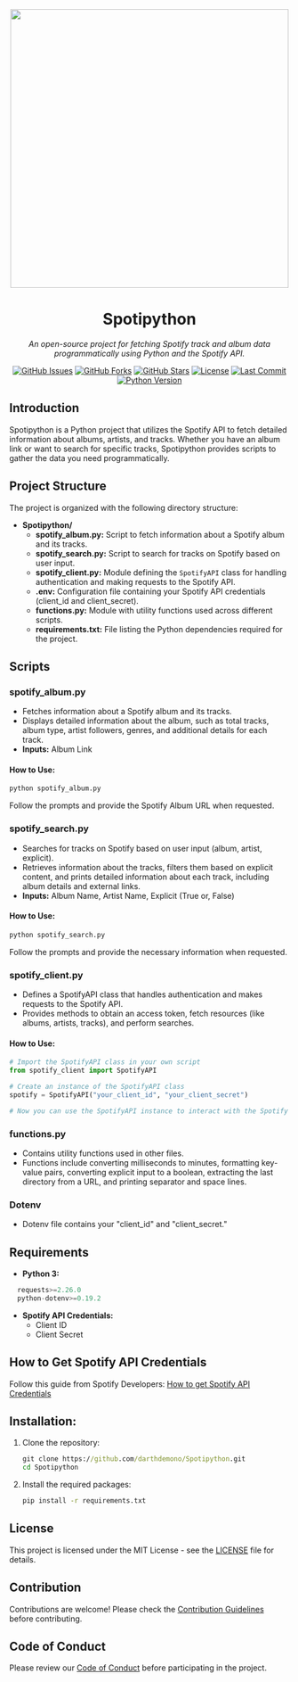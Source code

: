 <div align="center">
  <img src="https://miro.medium.com/v2/resize:fit:1200/0*eIfW4F5Q4ZQs6X99" width="500" align="center">
  <h1>Spotipython</h1>
  
  <p align="center">
      <i>An open-source project for fetching Spotify track and album data programmatically using Python and the Spotify API.</i>
  </p>
  
  [![GitHub Issues](https://img.shields.io/github/issues/darthdemono/Spotipython?style=for-the-badge)](https://github.com/darthdemono/Spotipython/issues)
  [![GitHub Forks](https://img.shields.io/github/forks/darthdemono/Spotipython?style=for-the-badge)](https://github.com/darthdemono/Spotipython/network)
  [![GitHub Stars](https://img.shields.io/github/stars/darthdemono/Spotipython?style=for-the-badge)](https://github.com/darthdemono/Spotipython/stargazers)
  [![License](https://img.shields.io/github/license/darthdemono/Spotipython?style=for-the-badge)](LICENSE)
  [![Last Commit](https://img.shields.io/github/last-commit/darthdemono/Spotipython?style=for-the-badge)](https://github.com/darthdemono/Spotipython/commits/main)
  [![Python Version](https://img.shields.io/badge/Python-3.x-blue?style=for-the-badge)](https://www.python.org/downloads/)

</div>


## Introduction
Spotipython is a Python project that utilizes the Spotify API to fetch detailed information about albums, artists, and tracks. Whether you have an album link or want to search for specific tracks, Spotipython provides scripts to gather the data you need programmatically.

## Project Structure
The project is organized with the following directory structure:

- **Spotipython/**
  - **spotify_album.py:** Script to fetch information about a Spotify album and its tracks.
  - **spotify_search.py:** Script to search for tracks on Spotify based on user input.
  - **spotify_client.py:** Module defining the `SpotifyAPI` class for handling authentication and making requests to the Spotify API.
  - **.env:** Configuration file containing your Spotify API credentials (client_id and client_secret).
  - **functions.py:** Module with utility functions used across different scripts.
  - **requirements.txt:** File listing the Python dependencies required for the project.


## Scripts
### spotify_album.py
- Fetches information about a Spotify album and its tracks.
- Displays detailed information about the album, such as total tracks, album type, artist followers, genres, and additional details for each track.
- **Inputs:** Album Link
#### How to Use:
```cmd
python spotify_album.py
```
Follow the prompts and provide the Spotify Album URL when requested.
### spotify_search.py
- Searches for tracks on Spotify based on user input (album, artist, explicit).
- Retrieves information about the tracks, filters them based on explicit content, and prints detailed information about each track, including album details and external links.
- **Inputs:** Album Name, Artist Name, Explicit (True or, False)
#### How to Use:
```cmd
python spotify_search.py
```
Follow the prompts and provide the necessary information when requested.

### spotify_client.py
- Defines a SpotifyAPI class that handles authentication and makes requests to the Spotify API.
- Provides methods to obtain an access token, fetch resources (like albums, artists, tracks), and perform searches.
#### How to Use:
```python
# Import the SpotifyAPI class in your own script
from spotify_client import SpotifyAPI

# Create an instance of the SpotifyAPI class
spotify = SpotifyAPI("your_client_id", "your_client_secret")

# Now you can use the SpotifyAPI instance to interact with the Spotify API
```

### functions.py
- Contains utility functions used in other files.
- Functions include converting milliseconds to minutes, formatting key-value pairs, converting explicit input to a boolean, extracting the last directory from a URL, and printing separator and space lines.

### Dotenv
- Dotenv file contains your "client_id" and "client_secret."

## Requirements
- **Python 3:**
```python
  requests>=2.26.0
  python-dotenv>=0.19.2
```
- **Spotify API Credentials:**
  - Client ID
  - Client Secret

## How to Get Spotify API Credentials
Follow this guide from Spotify Developers:
[How to get Spotify API Credentials](https://developer.spotify.com/documentation/web-api/concepts/apps)

## Installation: 
1. Clone the repository:
   ```cmd
   git clone https://github.com/darthdemono/Spotipython.git
   cd Spotipython
   ```
2. Install the required packages:
   ```cmd
   pip install -r requirements.txt
   ```
## License

This project is licensed under the MIT License - see the [LICENSE](LICENSE) file for details.


## Contribution
Contributions are welcome! Please check the [Contribution Guidelines](CONTRIBUTING.md) before contributing.

## Code of Conduct
Please review our [Code of Conduct](CODE_OF_CONDUCT.md) before participating in the project.
